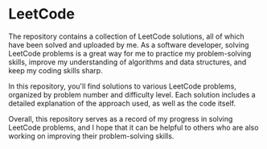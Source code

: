 # LeetCode
The repository contains a collection of LeetCode solutions, all of which have been solved and uploaded by me. As a software developer, solving LeetCode problems is a great way for me to practice my problem-solving skills, improve my understanding of algorithms and data structures, and keep my coding skills sharp.

In this repository, you'll find solutions to various LeetCode problems, organized by problem number and difficulty level. Each solution includes a detailed explanation of the approach used, as well as the code itself.

Overall, this repository serves as a record of my progress in solving LeetCode problems, and I hope that it can be helpful to others who are also working on improving their problem-solving skills.
